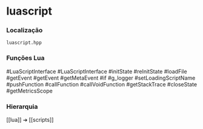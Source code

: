 # luascript

### Localização
`luascript.hpp`

### Funções Lua
#LuaScriptInterface
#LuaScriptInterface
#initState
#reInitState
#loadFile
#getEvent
#getEvent
#getMetaEvent
#if
#g_logger
#setLoadingScriptName
#pushFunction
#callFunction
#callVoidFunction
#getStackTrace
#closeState
#getMetricsScope

### Hierarquia
[[lua]] ➔ [[scripts]]
